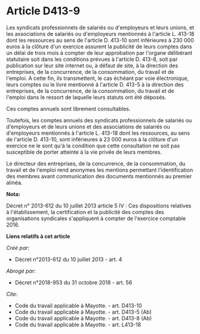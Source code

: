 # Article D413-9

Les syndicats professionnels de salariés ou d'employeurs et leurs unions, et les associations de salariés ou d'employeurs
mentionnés à l'article L. 413-18 dont les ressources au sens de l'article D. 413-10 sont inférieures à 230 000 euros à la
clôture d'un exercice assurent la publicité de leurs comptes dans un délai de trois mois à compter de leur approbation par
l'organe délibérant statutaire soit dans les conditions prévues à l'article D. 413-8, soit par publication sur leur site
internet ou, à défaut de site, à la direction des entreprises, de la concurrence, de la consommation, du travail et de
l'emploi. A cette fin, ils transmettent, le cas échéant par voie électronique, leurs comptes ou le livre mentionné à
l'article D. 413-5 à la direction des entreprises, de la concurrence, de la consommation, du travail et de l'emploi dans le
ressort de laquelle leurs statuts ont été déposés. 

Ces comptes annuels sont librement consultables. 

Toutefois, les comptes annuels des syndicats professionnels de salariés ou d'employeurs et de leurs unions et des
associations de salariés ou d'employeurs mentionnés à l'article L. 413-18 dont les ressources, au sens de l'article D.
413-10, sont inférieures à 23 000 euros à la clôture d'un exercice ne le sont qu'à la condition que cette consultation ne
soit pas susceptible de porter atteinte à la vie privée de leurs membres. 

Le directeur des entreprises, de la concurrence, de la consommation, du travail et de l'emploi rend anonymes les mentions
permettant l'identification des membres avant communication des documents mentionnés au premier alinéa.

**Nota:**

Décret n° 2013-612 du 10 juillet 2013 article 5 IV : Ces dispositions relatives à l'établissement, la certification et la
publicité des comptes des organisations syndicales s'appliquent à compter de l'exercice comptable 2016.

**Liens relatifs à cet article**

_Créé par_:

  - Décret n°2013-612 du 10 juillet 2013 - art. 4

_Abrogé par_:

  - Décret n°2018-953 du 31 octobre 2018 - art. 56

_Cite_:

  - Code du travail applicable à Mayotte. - art. D413-10
  - Code du travail applicable à Mayotte. - art. D413-5 (Ab)
  - Code du travail applicable à Mayotte. - art. D413-8 (Ab)
  - Code du travail applicable à Mayotte. - art. L413-18
